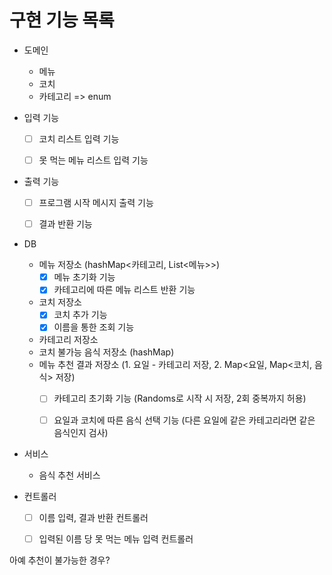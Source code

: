 # 구현 기능 목록

- 도메인
  - 메뉴
  - 코치
  - 카테고리 => enum


- 입력 기능
  - [ ] 코치 리스트 입력 기능
  - [ ] 못 먹는 메뉴 리스트 입력 기능


- 출력 기능
  - [ ] 프로그램 시작 메시지 출력 기능
  - [ ] 결과 반환 기능


- DB
  - 메뉴 저장소 (hashMap<카테고리, List<메뉴>>)
    - [X] 메뉴 초기화 기능 
    - [X] 카테고리에 따른 메뉴 리스트 반환 기능
  - 코치 저장소
    - [X] 코치 추가 기능
    - [X] 이름을 통한 조회 기능
  - 카테고리 저장소
  - 코치 불가능 음식 저장소 (hashMap)
  - 메뉴 추천 결과 저장소 (1. 요일 - 카테고리 저장, 2. Map<요일, Map<코치, 음식> 저장)
    - [ ] 카테고리 초기화 기능 (Randoms로 시작 시 저장, 2회 중복까지 허용)
    - [ ] 요일과 코치에 따른 음식 선택 기능 (다른 요일에 같은 카테고리라면 같은 음식인지 검사)


- 서비스
  - 음식 추천 서비스


- 컨트롤러
  - [ ] 이름 입력, 결과 반환 컨트롤러
  - [ ] 입력된 이름 당 못 먹는 메뉴 입력 컨트롤러



아예 추천이 불가능한 경우?
